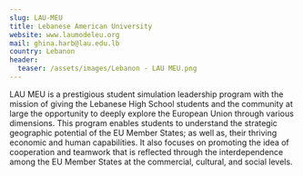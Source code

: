 ```yaml
---
slug: LAU-MEU
title: Lebanese American University
website: www.laumodeleu.org
mail: ghina.harb@lau.edu.lb
country: Lebanon
header:
  teaser: /assets/images/Lebanon - LAU MEU.png
---
```

LAU MEU is a prestigious student simulation leadership program with the mission of giving the Lebanese High School students and the community at large the opportunity to deeply explore the European Union through various dimensions. This program enables students to understand the strategic geographic potential of the EU Member States; as well as, their thriving economic and human capabilities. It also focuses on promoting the idea of cooperation and teamwork that is reflected through the interdependence among the EU Member States at the commercial, cultural, and social levels.
